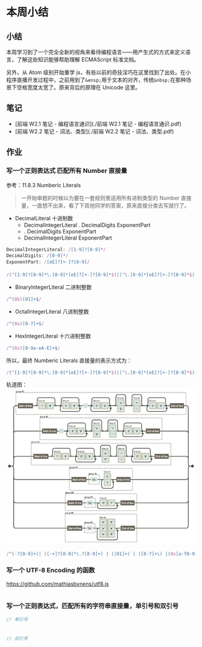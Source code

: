 # 本周小结

## 小结
本周学习到了一个完全全新的视角来看待编程语言——用产生式的方式来定义语言，了解这些知识能够帮助理解 ECMAScript 标准文档。

另外，从 Atom 级别开始重学 js，有些以前的奇技淫巧在这里找到了出处。在小程序直播开发过程中，之前用到了`&ensp;`用于文本的对齐，传统`&nbsp;`在那种场景下空格宽度太宽了。原来背后的原理在 Unicode 这里。

## 笔记
- [前端 W2.1 笔记 - 编程语言通识](./前端 W2.1 笔记 - 编程语言通识.pdf)
- [前端 W2.2 笔记 - 词法、类型](./前端 W2.2 笔记 - 词法、类型.pdf)

## 作业

### 写一个正则表达式 匹配所有 Number 直接量
参考：11.8.3 Numberic Literals

> 一开始审题的时候以为要在一套规则里适用所有进制类型的 Number 直接量，一直想不出来，看了下其他同学的答案，原来直接分类去写就行了。

- DecimalLiteral 十进制数
    - DecimalIntegerLiteral . DecimalDigits ExponentPart
    - . DecimalDigits ExponentPart
    - DecimalIntegerLiteral ExponentPart

```js
DecimalIntegerLiteral: /[1-9]?[0-9]*/
DecimalDigits: /[0-9]*/
ExponentPart: /[eE]?[+-]?[0-9]/

/(^[1-9]?[0-9]*\.[0-9]*[eE]?[+-]?[0-9]*$)|(^\.[0-9]*[eE]?[+-]?[0-9]*$)|(^[1-9]?[0-9]*[eE]?[+-]?[0-9]*$)/
```

- BinaryIntegerLiteral 二进制整数
```js
/^(0b)[01]+$/
```

- OctalIntegerLiteral 八进制整数
```js
/^(0o)[0-7]+$/
```

- HexIntegerLiteral 十六进制整数
```js
/^(0x)[0-9a-eA-E]+$/
```

所以，最终 Numberic Literals 直接量的表示方式为：

```js
/(^[1-9]?[0-9]*\.[0-9]*[eE]?[+-]?[0-9]*$)|(^\.[0-9]*[eE]?[+-]?[0-9]*$)|(^[1-9]?[0-9]*[eE]?[+-]?[0-9]*$)|(^(0b)[01]+$)|(^(0o)[0-7]+$)|(^(0x)[0-9a-eA-E]+$)/
```

轨道图：
![number literal](https://github.com/shiji-lab/Frontend-01-Template/blob/master/week02/number%20literal.png)


```javascript
/^(-?[0-9]+)| ([-+]?[0-9]*\.?[0-9]+) | ([01]+) | ([0-7]+\) |(0x[a-f0-9]{1,2}$)|(^0X[A-F0-9]{1,2}$)|(^[A-F0-9]{1,2}$)|(^[a-f0-9]{1,2})$/g
```

### 写一个 UTF-8 Encoding 的函数
https://github.com/mathiasbynens/utf8.js
```javascript

```


### 写一个正则表达式，匹配所有的字符串直接量，单引号和双引号

```javascript
// 单引号


// 双引号

```